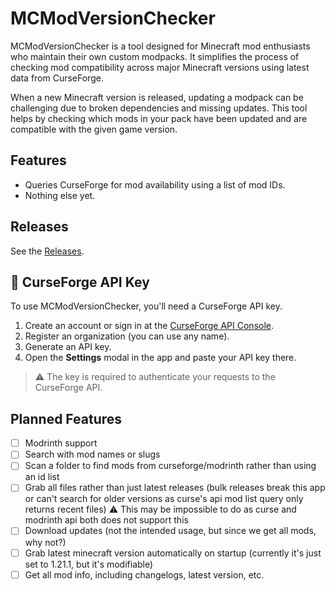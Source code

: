 # MCModVersionChecker

MCModVersionChecker is a tool designed for Minecraft mod enthusiasts who maintain their own custom modpacks. It simplifies the process of checking mod compatibility across major Minecraft versions using latest data from CurseForge.

When a new Minecraft version is released, updating a modpack can be challenging due to broken dependencies and missing updates. This tool helps by checking which mods in your pack have been updated and are compatible with the given game version.

## Features

- Queries CurseForge for mod availability using a list of mod IDs.
- Nothing else yet.

## Releases
See the [Releases](https://github.com/tarikbir/MCModVersionChecker/releases).

## 🔑 CurseForge API Key

To use MCModVersionChecker, you'll need a CurseForge API key.

1. Create an account or sign in at the [CurseForge API Console](https://console.curseforge.com/#/api-keys).
2. Register an organization (you can use any name).
3. Generate an API key.
4. Open the **Settings** modal in the app and paste your API key there.

> ⚠️ The key is required to authenticate your requests to the CurseForge API.

## Planned Features
- [ ] Modrinth support
- [ ] Search with mod names or slugs
- [ ] Scan a folder to find mods from curseforge/modrinth rather than using an id list
- [ ] Grab all files rather than just latest releases (bulk releases break this app or can't search for older versions as curse's api mod list query only returns recent files) ⚠️ This may be impossible to do as curse and modrinth api both does not support this
- [ ] Download updates (not the intended usage, but since we get all mods, why not?)
- [ ] Grab latest minecraft version automatically on startup (currently it's just set to 1.21.1, but it's modifiable)
- [ ] Get all mod info, including changelogs, latest version, etc.
